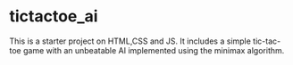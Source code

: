 # tictactoe_ai
This is a starter project on HTML,CSS and JS. It includes a simple tic-tac-toe game with an unbeatable AI implemented using the minimax algorithm.
